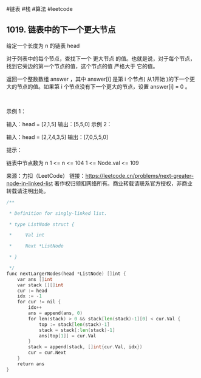 #链表 #栈 #算法 #leetcode
## 1019. 链表中的下一个更大节点

给定一个长度为 n 的链表 head

对于列表中的每个节点，查找下一个 更大节点 的值。也就是说，对于每个节点，找到它旁边的第一个节点的值，这个节点的值 严格大于 它的值。

返回一个整数数组 answer ，其中 answer[i] 是第 i 个节点( 从1开始 )的下一个更大的节点的值。如果第 i 个节点没有下一个更大的节点，设置 answer[i] = 0 。

 

示例 1：



输入：head = [2,1,5]
输出：[5,5,0]
示例 2：



输入：head = [2,7,4,3,5]
输出：[7,0,5,5,0]
 

提示：

链表中节点数为 n
1 <= n <= 104
1 <= Node.val <= 109

来源：力扣（LeetCode）
链接：https://leetcode.cn/problems/next-greater-node-in-linked-list
著作权归领扣网络所有。商业转载请联系官方授权，非商业转载请注明出处。

```go
/**

 * Definition for singly-linked list.

 * type ListNode struct {

 *     Val int

 *     Next *ListNode

 * }

 */
func nextLargerNodes(head *ListNode) []int {
    var ans []int
    var stack [][]int
    cur := head
    idx := -1
    for cur != nil {
        idx++
        ans = append(ans, 0)
        for len(stack) > 0 && stack[len(stack)-1][0] < cur.Val {
            top := stack[len(stack)-1]
            stack = stack[:len(stack)-1]
            ans[top[1]] = cur.Val
        }
        stack = append(stack, []int{cur.Val, idx})
        cur = cur.Next
    }
    return ans
}
```
